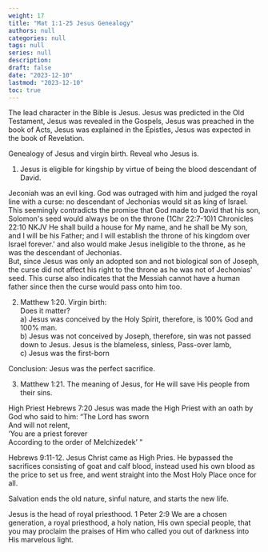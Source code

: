 ```yaml
---
weight: 17
title: "Mat 1:1-25 Jesus Genealogy"
authors: null
categories: null
tags: null
series: null
description: 
draft: false
date: "2023-12-10"
lastmod: "2023-12-10"
toc: true
---
```


<!--more-->

The lead character in the Bible is Jesus. Jesus was predicted in the Old Testament, Jesus was revealed in the Gospels, Jesus was preached in the book of Acts, Jesus was explained in the Epistles, Jesus was expected in the book of Revelation.

Genealogy of Jesus and virgin birth. Reveal who Jesus is.

1) Jesus is eligible for kingship by virtue of being the blood descendant of David.

Jeconiah was an evil king.  God was outraged with him and judged the royal line with a curse: no descendant of Jechonias would sit as king of Israel. 
This seemingly contradicts the promise that God made to David that his son, Solomon's seed would always be on the throne (1Chr 22:7-10)<label for="throne" class="margin-toggle sidenote-number"></label><span class="sidenote">1 Chronicles 22:10 NKJV
He shall build a house for My name, and he shall be My son, and I will be his Father; and I will establish the throne of his kingdom over Israel forever.'</span> and also would make Jesus ineligible to the throne, as he was the descendant of Jechonias.  
But, since Jesus was only an adopted son and not biological son of Joseph, the curse did not affect his right to the throne as he was not of Jechonias' seed. This curse also indicates that the Messiah cannot have a human father since then the curse would pass onto him too.


2) Matthew 1:20. Virgin birth:    
Does it matter?    
a) Jesus was conceived by the Holy Spirit, therefore, is 100% God and 100% man.    
b) Jesus was not conceived by Joseph, therefore, sin was not passed down to Jesus. Jesus is the blameless, sinless, Pass-over lamb,  
c) Jesus was the first-born  

Conclusion: Jesus was the perfect sacrifice.  

3) Matthew 1:21. The meaning of Jesus, for He will save His people from their sins.

High Priest
Hebrews 7:20 Jesus was made the High Priest with an oath by God who said to him:
“The Lord has sworn  
And will not relent,  
‘You are a priest forever  
According to the order of Melchizedek’ ”  

Hebrews 9:11-12. Jesus Christ came as High Pries. He bypassed the sacrifices consisting of goat and calf blood, instead used his own blood as the price to set us free, and went straight into the Most Holy Place once for all. 

Salvation ends the old nature, sinful nature, and starts the new life.   

Jesus is the head of royal priesthood. 1 Peter 2:9 We are a chosen generation, a royal priesthood, a holy nation, His own special people, that you may proclaim the praises of Him who called you out of darkness into His marvelous light.
